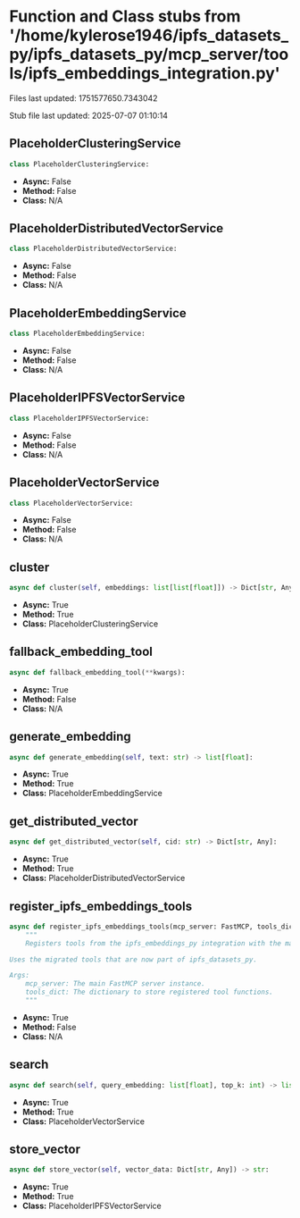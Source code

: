 # Function and Class stubs from '/home/kylerose1946/ipfs_datasets_py/ipfs_datasets_py/mcp_server/tools/ipfs_embeddings_integration.py'

Files last updated: 1751577650.7343042

Stub file last updated: 2025-07-07 01:10:14

## PlaceholderClusteringService

```python
class PlaceholderClusteringService:
```
* **Async:** False
* **Method:** False
* **Class:** N/A

## PlaceholderDistributedVectorService

```python
class PlaceholderDistributedVectorService:
```
* **Async:** False
* **Method:** False
* **Class:** N/A

## PlaceholderEmbeddingService

```python
class PlaceholderEmbeddingService:
```
* **Async:** False
* **Method:** False
* **Class:** N/A

## PlaceholderIPFSVectorService

```python
class PlaceholderIPFSVectorService:
```
* **Async:** False
* **Method:** False
* **Class:** N/A

## PlaceholderVectorService

```python
class PlaceholderVectorService:
```
* **Async:** False
* **Method:** False
* **Class:** N/A

## cluster

```python
async def cluster(self, embeddings: list[list[float]]) -> Dict[str, Any]:
```
* **Async:** True
* **Method:** True
* **Class:** PlaceholderClusteringService

## fallback_embedding_tool

```python
async def fallback_embedding_tool(**kwargs):
```
* **Async:** True
* **Method:** False
* **Class:** N/A

## generate_embedding

```python
async def generate_embedding(self, text: str) -> list[float]:
```
* **Async:** True
* **Method:** True
* **Class:** PlaceholderEmbeddingService

## get_distributed_vector

```python
async def get_distributed_vector(self, cid: str) -> Dict[str, Any]:
```
* **Async:** True
* **Method:** True
* **Class:** PlaceholderDistributedVectorService

## register_ipfs_embeddings_tools

```python
async def register_ipfs_embeddings_tools(mcp_server: FastMCP, tools_dict: Dict[str, Any]):
    """
    Registers tools from the ipfs_embeddings_py integration with the main MCP server.

Uses the migrated tools that are now part of ipfs_datasets_py.

Args:
    mcp_server: The main FastMCP server instance.
    tools_dict: The dictionary to store registered tool functions.
    """
```
* **Async:** True
* **Method:** False
* **Class:** N/A

## search

```python
async def search(self, query_embedding: list[float], top_k: int) -> list[Dict[str, Any]]:
```
* **Async:** True
* **Method:** True
* **Class:** PlaceholderVectorService

## store_vector

```python
async def store_vector(self, vector_data: Dict[str, Any]) -> str:
```
* **Async:** True
* **Method:** True
* **Class:** PlaceholderIPFSVectorService
